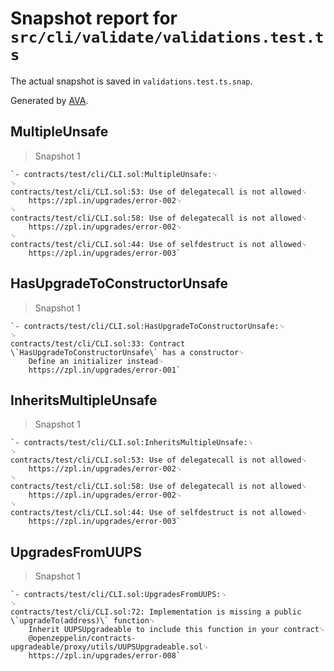 # Snapshot report for `src/cli/validate/validations.test.ts`

The actual snapshot is saved in `validations.test.ts.snap`.

Generated by [AVA](https://avajs.dev).

## MultipleUnsafe

> Snapshot 1

    `- contracts/test/cli/CLI.sol:MultipleUnsafe:␊
    ␊
    contracts/test/cli/CLI.sol:53: Use of delegatecall is not allowed␊
        https://zpl.in/upgrades/error-002␊
    ␊
    contracts/test/cli/CLI.sol:58: Use of delegatecall is not allowed␊
        https://zpl.in/upgrades/error-002␊
    ␊
    contracts/test/cli/CLI.sol:44: Use of selfdestruct is not allowed␊
        https://zpl.in/upgrades/error-003`

## HasUpgradeToConstructorUnsafe

> Snapshot 1

    `- contracts/test/cli/CLI.sol:HasUpgradeToConstructorUnsafe:␊
    ␊
    contracts/test/cli/CLI.sol:33: Contract \`HasUpgradeToConstructorUnsafe\` has a constructor␊
        Define an initializer instead␊
        https://zpl.in/upgrades/error-001`

## InheritsMultipleUnsafe

> Snapshot 1

    `- contracts/test/cli/CLI.sol:InheritsMultipleUnsafe:␊
    ␊
    contracts/test/cli/CLI.sol:53: Use of delegatecall is not allowed␊
        https://zpl.in/upgrades/error-002␊
    ␊
    contracts/test/cli/CLI.sol:58: Use of delegatecall is not allowed␊
        https://zpl.in/upgrades/error-002␊
    ␊
    contracts/test/cli/CLI.sol:44: Use of selfdestruct is not allowed␊
        https://zpl.in/upgrades/error-003`

## UpgradesFromUUPS

> Snapshot 1

    `- contracts/test/cli/CLI.sol:UpgradesFromUUPS:␊
    ␊
    contracts/test/cli/CLI.sol:72: Implementation is missing a public \`upgradeTo(address)\` function␊
        Inherit UUPSUpgradeable to include this function in your contract␊
        @openzeppelin/contracts-upgradeable/proxy/utils/UUPSUpgradeable.sol␊
        https://zpl.in/upgrades/error-008`
